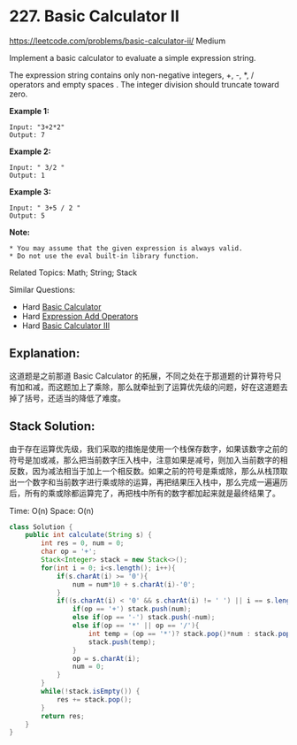 # 227. Basic Calculator II
<https://leetcode.com/problems/basic-calculator-ii/>
Medium

Implement a basic calculator to evaluate a simple expression string.

The expression string contains only non-negative integers, +, -, *, / operators and empty spaces . The integer division should truncate toward zero.

**Example 1:**

    Input: "3+2*2"
    Output: 7

**Example 2:**

    Input: " 3/2 "
    Output: 1

**Example 3:**

    Input: " 3+5 / 2 "
    Output: 5

**Note:**

    * You may assume that the given expression is always valid.
    * Do not use the eval built-in library function.

Related Topics: Math; String; Stack

Similar Questions: 
* Hard [Basic Calculator](https://leetcode.com/problems/basic-calculator/)
* Hard [Expression Add Operators](https://leetcode.com/problems/expression-add-operators/)
* Hard [Basic Calculator III](https://leetcode.com/problems/basic-calculator-iii/)

## Explanation:
这道题是之前那道 Basic Calculator 的拓展，不同之处在于那道题的计算符号只有加和减，而这题加上了乘除，那么就牵扯到了运算优先级的问题，好在这道题去掉了括号，还适当的降低了难度。
## Stack Solution: 
由于存在运算优先级，我们采取的措施是使用一个栈保存数字，如果该数字之前的符号是加或减，那么把当前数字压入栈中，注意如果是减号，则加入当前数字的相反数，因为减法相当于加上一个相反数。如果之前的符号是乘或除，那么从栈顶取出一个数字和当前数字进行乘或除的运算，再把结果压入栈中，那么完成一遍遍历后，所有的乘或除都运算完了，再把栈中所有的数字都加起来就是最终结果了。

Time: O(n)
Space: O(n)

```java
class Solution {
    public int calculate(String s) {
        int res = 0, num = 0;
        char op = '+';
        Stack<Integer> stack = new Stack<>();
        for(int i = 0; i<s.length(); i++){
            if(s.charAt(i) >= '0'){
                num = num*10 + s.charAt(i)-'0';
            }
            if((s.charAt(i) < '0' && s.charAt(i) != ' ') || i == s.length()-1){
                if(op == '+') stack.push(num);
                else if(op == '-') stack.push(-num);
                else if(op == '*' || op == '/'){
                    int temp = (op == '*')? stack.pop()*num : stack.pop()/num;
                    stack.push(temp);
                }
                op = s.charAt(i);
                num = 0;
            }
        }
        while(!stack.isEmpty()) {
            res += stack.pop();
        }
        return res;
    }
}
```